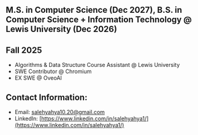**M.S. in Computer Science (Dec 2027), B.S. in Computer Science + Information Technology @ Lewis University (Dec 2026)**
---

**Fall 2025**
---
- Algorithms & Data Structure Course Assistant @ Lewis University
- SWE Contributor @ Chromium
- EX SWE @ OveoAI


**Contact Information:** 
---
- Email: [salehyahya10.20@gmail.com](mailto:salehyahya10.20@gmail.com)  
- LinkedIn: [https://www.linkedin.com/in/salehyahya1/](https://www.linkedin.com/in/salehyahya1/)
